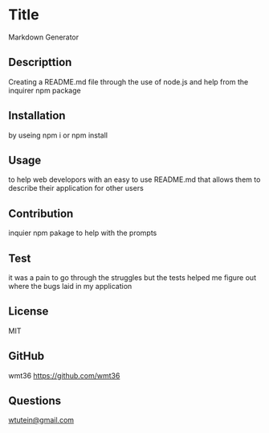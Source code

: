 # Title
  Markdown Generator 

  ## Descripttion 
  Creating a README.md file through the use of node.js and help from the inquirer npm package

  ## Installation
  by useing npm i or npm install

  ## Usage
  to help web developors with an easy to use README.md that allows them to describe their application for other users

  ## Contribution
  inquier  npm pakage to help with the prompts

  ## Test
  it was a pain to go through the struggles but the tests helped me figure out where the bugs laid in my application

  ## License
  MIT

  ## GitHub
  wmt36 https://github.com/wmt36

  ## Questions
  wtutein@gmail.com

